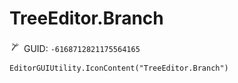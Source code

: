 # TreeEditor.Branch
![](/img/TreeEditor.Branch.png)
GUID: `-6168712821175564165`
```
EditorGUIUtility.IconContent("TreeEditor.Branch")
```
